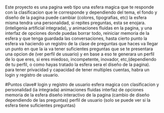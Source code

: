 Este proyecto es una pagina web tipo una esfera magica que te responde con la clasificacion que le corresponde y dependiendo del tema, el fondo y diseño de la pagina puede cambiar (colores, tipografias, etc) la esfera misma tendra una personalidad, si repites preguntas, esta se enojara.(inteligenia artificial integrada), y animaciones fluidas en la pagina, y una interfaz de opciones donde puedas borrar todo, reiniciar memoria de la esfera y que tenga guardada las conversaciones, hasta cierto punto la esfera va haciendo un registro de la clase de preguntas que haces va llegar un punto en que la ia va tener suficientes preguntas que se te presentara una opcion de (ver perfil de usuario) y en base a eso te generara un perfil de lo que eres, si eres miedoso, incompetente, inovador, etc,(dependiendo de tu perfil, o como hayas tratado la esfera sera el diseño de la pagina).
para tener privacidad y capacidad de tener multiples cuentas, habra un login y registro de usuario.

#Puntos clave#
login y registro de usuario
esfera magica con clasificacion y personalidad (ia integrada)
animaciones fluidas
interfaz de opciones
memoria de la esfera
diseño interactivo de la pagina (cambio de diseño dependiendo de las preguntas)
perfil de usuario (solo se puede ver si la esfera tiene suficientes preguntas)

